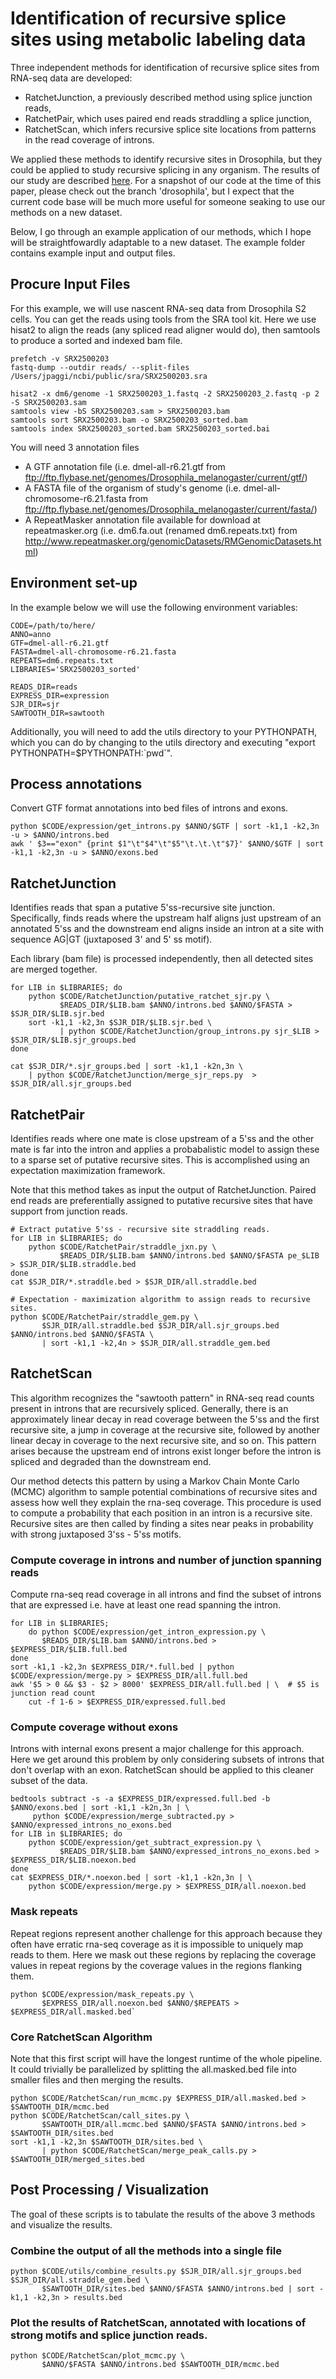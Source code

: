 # Identification of recursive splice sites using metabolic labeling data

Three independent methods for identification of recursive splice sites from RNA-seq data are developed:

- RatchetJunction, a previously described method using splice junction reads,
- RatchetPair, which uses paired end reads straddling a splice junction,
- RatchetScan, which infers recursive splice site locations from patterns in the read coverage of introns.

We applied these methods to identify recursive sites in Drosophila, but they could be applied to study recursive splicing in any organism. The results of our study are described [here](https://www.biorxiv.org/content/early/2017/02/13/107995). For a snapshot of our code at the time of this paper, please check out the branch 'drosophila', but I expect that the current code base will be much more useful for someone seaking to use our methods on a new dataset.

Below, I go through an example application of our methods, which I hope will be straightfowardly adaptable to a new dataset. The example folder contains
example input and output files.

##  Procure Input Files

For this example, we will use nascent RNA-seq data from Drosophila S2 cells. You can get the reads
using tools from the SRA tool kit. Here we use hisat2 to align the reads (any spliced read aligner
would do), then samtools to produce a sorted and indexed bam file.

```
prefetch -v SRX2500203
fastq-dump --outdir reads/ --split-files /Users/jpaggi/ncbi/public/sra/SRX2500203.sra

hisat2 -x dm6/genome -1 SRX2500203_1.fastq -2 SRX2500203_2.fastq -p 2 -S SRX2500203.sam
samtools view -bS SRX2500203.sam > SRX2500203.bam
samtools sort SRX2500203.bam -o SRX2500203_sorted.bam
samtools index SRX2500203_sorted.bam SRX2500203_sorted.bai
```

You will need 3 annotation files
- A GTF annotation file (i.e. dmel-all-r6.21.gtf from ftp://ftp.flybase.net/genomes/Drosophila_melanogaster/current/gtf/)
- A FASTA file of the organism of study's genome (i.e. dmel-all-chromosome-r6.21.fasta from ftp://ftp.flybase.net/genomes/Drosophila_melanogaster/current/fasta/)
- A RepeatMasker annotation file available for download at repeatmasker.org (i.e. dm6.fa.out (renamed dm6.repeats.txt) from http://www.repeatmasker.org/genomicDatasets/RMGenomicDatasets.html)


## Environment set-up
In the example below we will use the following environment variables:

```
CODE=/path/to/here/
ANNO=anno
GTF=dmel-all-r6.21.gtf
FASTA=dmel-all-chromosome-r6.21.fasta
REPEATS=dm6.repeats.txt
LIBRARIES='SRX2500203_sorted'

READS_DIR=reads
EXPRESS_DIR=expression
SJR_DIR=sjr
SAWTOOTH_DIR=sawtooth
```

Additionally, you will need to add the utils directory to your PYTHONPATH, which you can do by
changing to the utils directory and executing "export PYTHONPATH=$PYTHONPATH:\`pwd\`".

## Process annotations

Convert GTF format annotations into bed files of introns and exons.

```
python $CODE/expression/get_introns.py $ANNO/$GTF | sort -k1,1 -k2,3n -u > $ANNO/introns.bed
awk ' $3=="exon" {print $1"\t"$4"\t"$5"\t.\t.\t"$7}' $ANNO/$GTF | sort -k1,1 -k2,3n -u > $ANNO/exons.bed
```
## RatchetJunction

Identifies reads that span a putative 5'ss-recursive site junction.
Specifically, finds reads where the upstream half aligns just upstream of an
annotated 5'ss and the downstream end aligns inside an intron at a site
with sequence AG|GT (juxtaposed 3' and 5' ss motif).

Each library (bam file) is processed independently, then all detected sites are merged together.

```
for LIB in $LIBRARIES; do
    python $CODE/RatchetJunction/putative_ratchet_sjr.py \
    	   $READS_DIR/$LIB.bam $ANNO/introns.bed $ANNO/$FASTA > $SJR_DIR/$LIB.sjr.bed
    sort -k1,1 -k2,3n $SJR_DIR/$LIB.sjr.bed \ 
    	   | python $CODE/RatchetJunction/group_introns.py sjr_$LIB > $SJR_DIR/$LIB.sjr_groups.bed
done

cat $SJR_DIR/*.sjr_groups.bed | sort -k1,1 -k2n,3n \ 
    | python $CODE/RatchetJunction/merge_sjr_reps.py  > $SJR_DIR/all.sjr_groups.bed
```
## RatchetPair

Identifies reads where one mate is close upstream of a 5'ss and the other mate is far into the intron and
applies a probabalistic model to assign these to a sparse set of putative recursive sites. This is accomplished
 using an expectation maximization framework.

Note that this method takes as input the output of RatchetJunction. Paired end reads are preferentially assigned
to putative recursive sites that have support from junction reads.

```
# Extract putative 5'ss - recursive site straddling reads.
for LIB in $LIBRARIES; do
    python $CODE/RatchetPair/straddle_jxn.py \
    	   $READS_DIR/$LIB.bam $ANNO/introns.bed $ANNO/$FASTA pe_$LIB > $SJR_DIR/$LIB.straddle.bed
done
cat $SJR_DIR/*.straddle.bed > $SJR_DIR/all.straddle.bed

# Expectation - maximization algorithm to assign reads to recursive sites.
python $CODE/RatchetPair/straddle_gem.py \
       $SJR_DIR/all.straddle.bed $SJR_DIR/all.sjr_groups.bed $ANNO/introns.bed $ANNO/$FASTA \
       | sort -k1,1 -k2,4n > $SJR_DIR/all.straddle_gem.bed
```
## RatchetScan

This algorithm recognizes the "sawtooth pattern" in RNA-seq read counts present in introns that
are recursively spliced. Generally, there is an approximately linear decay in read coverage between
the 5'ss and the first recursive site, a jump in coverage at the recursive site, followed by another
linear decay in coverage to the next recursive site, and so on. This pattern arises because the upstream
end of introns exist longer before the intron is spliced and degraded than the downstream end.

Our method detects this pattern by using a Markov Chain Monte Carlo (MCMC) algorithm to sample
potential combinations of recursive sites and assess how well they explain the rna-seq coverage.
This procedure is used to compute a probability that each position in an intron is a recursive site.
Recursive sites are then called by finding a sites near peaks in probability with strong juxtaposed 3'ss - 5'ss motifs.

### Compute coverage in introns and number of junction spanning reads

Compute rna-seq read coverage in all introns and find the subset of introns that
are expressed i.e. have at least one read spanning the intron.
```
for LIB in $LIBRARIES;
    do python $CODE/expression/get_intron_expression.py \
       $READS_DIR/$LIB.bam $ANNO/introns.bed > $EXPRESS_DIR/$LIB.full.bed
done
sort -k1,1 -k2,3n $EXPRESS_DIR/*.full.bed | python $CODE/expression/merge.py > $EXPRESS_DIR/all.full.bed
awk '$5 > 0 && $3 - $2 > 8000' $EXPRESS_DIR/all.full.bed | \  # $5 is junction read count
    cut -f 1-6 > $EXPRESS_DIR/expressed.full.bed
```
### Compute coverage without exons

Introns with internal exons present a major challenge for this approach. Here we get around this problem by
only considering subsets of introns that don't overlap with an exon. RatchetScan should be applied to this
cleaner subset of the data.

```
bedtools subtract -s -a $EXPRESS_DIR/expressed.full.bed -b $ANNO/exons.bed | sort -k1,1 -k2n,3n | \
	 python $CODE/expression/merge_subtracted.py > $ANNO/expressed_introns_no_exons.bed
for LIB in $LIBRARIES; do
    python $CODE/expression/get_subtract_expression.py \
    	   $READS_DIR/$LIB.bam $ANNO/expressed_introns_no_exons.bed > $EXPRESS_DIR/$LIB.noexon.bed
done
cat $EXPRESS_DIR/*.noexon.bed | sort -k1,1 -k2n,3n | \
    python $CODE/expression/merge.py > $EXPRESS_DIR/all.noexon.bed
```
###  Mask repeats

Repeat regions represent another challenge for this approach because they often have erratic rna-seq coverage
as it is impossible to uniquely map reads to them. Here we mask out these regions by replacing the coverage values
in repeat regions by the coverage values in the regions flanking them.

```
python $CODE/expression/mask_repeats.py \
       $EXPRESS_DIR/all.noexon.bed $ANNO/$REPEATS > $EXPRESS_DIR/all.masked.bed`
```

### Core RatchetScan Algorithm

Note that this first script will have the longest runtime of the whole pipeline. It could trivially be parallelized by splitting the all.masked.bed file into smaller files and then merging the results.
```
python $CODE/RatchetScan/run_mcmc.py $EXPRESS_DIR/all.masked.bed > $SAWTOOTH_DIR/mcmc.bed
python $CODE/RatchetScan/call_sites.py \
       $SAWTOOTH_DIR/all.mcmc.bed $ANNO/$FASTA $ANNO/introns.bed > $SAWTOOTH_DIR/sites.bed
sort -k1,1 -k2,3n $SAWTOOTH_DIR/sites.bed \
       | python $CODE/RatchetScan/merge_peak_calls.py > $SAWTOOTH_DIR/merged_sites.bed
```
##  Post Processing / Visualization

The goal of these scripts is to tabulate the results of the above 3 methods and visualize the results.

### Combine the output of all the methods into a single file
```
python $CODE/utils/combine_results.py $SJR_DIR/all.sjr_groups.bed $SJR_DIR/all.straddle_gem.bed \
       $SAWTOOTH_DIR/sites.bed $ANNO/$FASTA $ANNO/introns.bed | sort -k1,1 -k2,3n > results.bed
```

### Plot the results of RatchetScan, annotated with locations of strong motifs and splice junction reads.
```
python $CODE/RatchetScan/plot_mcmc.py \
       $ANNO/$FASTA $ANNO/introns.bed $SAWTOOTH_DIR/mcmc.bed
```